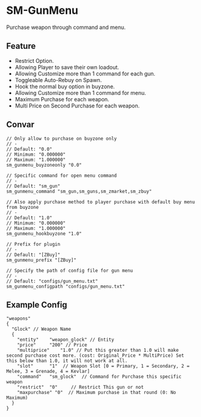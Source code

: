 # SM-GunMenu
Purchase weapon through command and menu.

## Feature
- Restrict Option.
- Allowing Player to save their own loadout.
- Allowing Customize more than 1 command for each gun.
- Toggleable Auto-Rebuy on Spawn.
- Hook the normal buy option in buyzone.
- Allowing Customize more than 1 command for menu.
- Maximum Purchase for each weapon.
- Multi Price on Second Purchase for each weapon.

## Convar
```
// Only allow to purchase on buyzone only
// -
// Default: "0.0"
// Minimum: "0.000000"
// Maximum: "1.000000"
sm_gunmenu_buyzoneonly "0.0"

// Specific command for open menu command
// -
// Default: "sm_gun"
sm_gunmenu_command "sm_gun,sm_guns,sm_zmarket,sm_zbuy"

// Also apply purchase method to player purchase with default buy menu from buyzone
// -
// Default: "1.0"
// Minimum: "0.000000"
// Maximum: "1.000000"
sm_gunmenu_hookbuyzone "1.0"

// Prefix for plugin
// -
// Default: "[ZBuy]"
sm_gunmenu_prefix "[ZBuy]"

// Specify the path of config file for gun menu
// - 
// Default: "configs/gun_menu.txt"
sm_gunmenu_configpath "configs/gun_menu.txt"
```

## Example Config
```
"weapons"
{
  "Glock" // Weapon Name
  {
    "entity"    "weapon_glock" // Entity
    "price"     "200" // Price
	"multiprice"	"1.0" // Put this greater than 1.0 will make second purchase cost more. (cost: Original_Price * MultiPrice) Set this below than 1.0, it will not work at all. 
    "slot"		"1"  // Weapon Slot [0 = Primary, 1 = Secondary, 2 = Melee, 3 = Grenade, 4 = Kevlar]
    "command"	"sm_glock"  // Command for Purchase this specific weapon
    "restrict"	"0"     // Restrict This gun or not
    "maxpurchase" "0"  // Maximum purchase in that round (0: No Maximum)
  }
}
```


